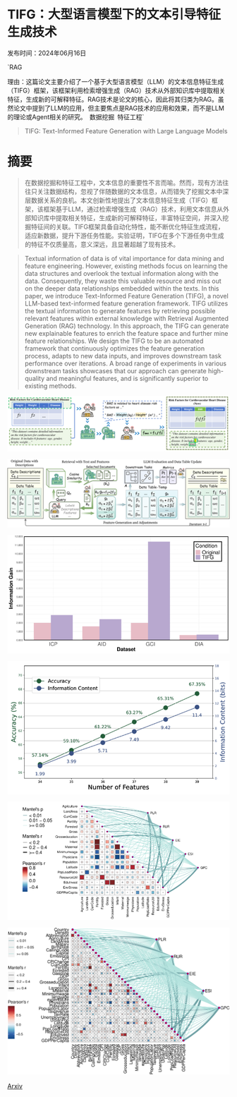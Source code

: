 # TIFG：大型语言模型下的文本引导特征生成技术

发布时间：2024年06月16日

`RAG

理由：这篇论文主要介绍了一个基于大型语言模型（LLM）的文本信息特征生成（TIFG）框架，该框架利用检索增强生成（RAG）技术从外部知识库中提取相关特征，生成新的可解释特征。RAG技术是论文的核心，因此将其归类为RAG。虽然论文中提到了LLM的应用，但主要焦点是RAG技术的应用和效果，而不是LLM的理论或Agent相关的研究。` `数据挖掘` `特征工程`

> TIFG: Text-Informed Feature Generation with Large Language Models

# 摘要

> 在数据挖掘和特征工程中，文本信息的重要性不言而喻。然而，现有方法往往只关注数据结构，忽视了伴随数据的文本信息，从而错失了挖掘文本中深层数据关系的良机。本文创新性地提出了文本信息特征生成（TIFG）框架，该框架基于LLM，通过检索增强生成（RAG）技术，利用文本信息从外部知识库中提取相关特征，生成新的可解释特征，丰富特征空间，并深入挖掘特征间的关联。TIFG框架具备自动化特性，能不断优化特征生成流程，适应新数据，提升下游任务性能。实验证明，TIFG在多个下游任务中生成的特征不仅质量高，意义深远，且显著超越了现有技术。

> Textual information of data is of vital importance for data mining and feature engineering. However, existing methods focus on learning the data structures and overlook the textual information along with the data. Consequently, they waste this valuable resource and miss out on the deeper data relationships embedded within the texts. In this paper, we introduce Text-Informed Feature Generation (TIFG), a novel LLM-based text-informed feature generation framework. TIFG utilizes the textual information to generate features by retrieving possible relevant features within external knowledge with Retrieval Augmented Generation (RAG) technology. In this approach, the TIFG can generate new explainable features to enrich the feature space and further mine feature relationships. We design the TIFG to be an automated framework that continuously optimizes the feature generation process, adapts to new data inputs, and improves downstream task performance over iterations. A broad range of experiments in various downstream tasks showcases that our approach can generate high-quality and meaningful features, and is significantly superior to existing methods.

![TIFG：大型语言模型下的文本引导特征生成技术](../../../paper_images/2406.11177/x1.png)

![TIFG：大型语言模型下的文本引导特征生成技术](../../../paper_images/2406.11177/x2.png)

![TIFG：大型语言模型下的文本引导特征生成技术](../../../paper_images/2406.11177/x3.png)

![TIFG：大型语言模型下的文本引导特征生成技术](../../../paper_images/2406.11177/x4.png)

![TIFG：大型语言模型下的文本引导特征生成技术](../../../paper_images/2406.11177/x5.png)

![TIFG：大型语言模型下的文本引导特征生成技术](../../../paper_images/2406.11177/x6.png)

[Arxiv](https://arxiv.org/abs/2406.11177)